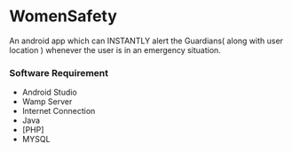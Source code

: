 # WomenSafety
An android app which can INSTANTLY alert the Guardians( along with user location ) whenever the user is in an emergency situation.

### Software Requirement
- Android Studio
- Wamp Server
- Internet Connection
- Java
- [PHP]
- MYSQL


